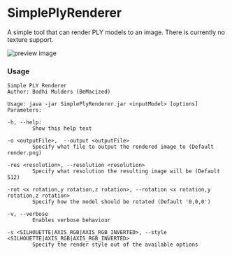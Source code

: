 # SimplePlyRenderer

A simple tool that can render PLY models to an image.
There is currently no texture support.

![preview image](https://i.imgur.com/tWyJLdC.png)

### Usage

```
Simple PLY Renderer
Author: Bodhi Mulders (BeMacized)

Usage: java -jar SimplePlyRenderer.jar <inputModel> [options]
Parameters:

-h, --help:
        Show this help text

-o <outputFile>,  --output <outputFile>
        Specify what file to output the rendered image to (Default render.png)

-res <resolution>, --resolution <resolution>
        Specify what resolution the resulting image will be (Default 512)

-rot <x rotation,y rotation,z rotation>, --rotation <x rotation,y rotation,z rotation>
        Specify how the model should be rotated (Default '0,0,0')

-v, --verbose
        Enables verbose behaviour

-s <SILHOUETTE|AXIS_RGB|AXIS_RGB_INVERTED>, --style <SILHOUETTE|AXIS_RGB|AXIS_RGB_INVERTED>
        Specify the render style out of the available options
```